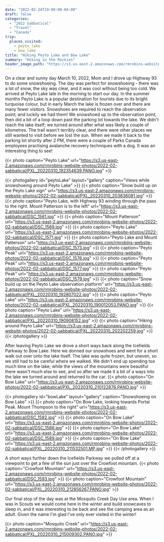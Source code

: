 ```yaml
---
date: "2022-02-24T19:00:00-04:00"
draft: false
categories:
  - "2022 Sabbatical"
  - "Travel"
  - "Canada"
trip:
  places_visited:
    - peyto_lake
    - bow_lake
title: "Hiking Peyto Lake and Bow Lake"
summary: "Hiking in the Rockies"
header_image_path: "https://s3.us-east-2.amazonaws.com/rmrobins-website-photos/2022-02-sabbatical/PXL_20220310_203836081.jpg"
---
```


On a clear and sunny day March 10, 2022, Mom and I drove up Highway 93 to do some snowshoeing. The day was perfect for snowshoeing - there was a lot of snow, the sky was clear, and it was cool without being too cold. We arrived at Peyto Lake late in the morning to start our day. In the summer months Peyto Lake is a popular destination for tourists due to its bright turquoise colour, but in early March the lake is frozen over and there are many fewer visitors. Snowshoes are required to reach the observation point; and luckily we had them! We snowshoed up to the observation point, then did a bit of a loop down past the parking lot towards the lake. We didn't reach the lake itself; we turned around after what was likely a couple of kilometres. The trail wasn't terribly clear, and there were other places we still wanted to visit before we lost the sun. When we made it back to the parking lot shortly after 2 PM, there were a couple of Parks Canada employees practising avalanche recovery techniques with a dog. It was an interesting thing to see!

{{< photo caption="Peyto Lake" url="https://s3.us-east-2.amazonaws.com/rmrobins-website-photos/2022-02-sabbatical/PXL_20220310_192354639.PANO.jpg" >}}

{{< photogallery id="peytoLake" layout="gallery" caption="Views while snowshoeing around Peyto Lake" >}}
{{< photo caption="Snow build up on the Peyto Lake sign" url="https://s3.us-east-2.amazonaws.com/rmrobins-website-photos/2022-02-sabbatical/PXL_20220310_203836081.jpg" >}}
{{< photo caption="Peyto Lake, with Highway 93 winding through the pass to the right. Mount Patterson is to the left" url="https://s3.us-east-2.amazonaws.com/rmrobins-website-photos/2022-02-sabbatical/DSC_1561.jpg" >}}
{{< photo caption="Mount Patterson" url="https://s3.us-east-2.amazonaws.com/rmrobins-website-photos/2022-02-sabbatical/DSC_1569.jpg" >}}
{{< photo caption="Peyto Lake" url="https://s3.us-east-2.amazonaws.com/rmrobins-website-photos/2022-02-sabbatical/DSC_1571.jpg" >}}
{{< photo caption="Peyto Lake and Mount Patterson" url="https://s3.us-east-2.amazonaws.com/rmrobins-website-photos/2022-02-sabbatical/DSC_1573.jpg" >}}
{{< photo caption="Peyto Peak" url="https://s3.us-east-2.amazonaws.com/rmrobins-website-photos/2022-02-sabbatical/DSC_1576.jpg" >}}
{{< photo caption="Peyto Peak" url="https://s3.us-east-2.amazonaws.com/rmrobins-website-photos/2022-02-sabbatical/DSC_1577.jpg" >}}
{{< photo caption="Peyto Peak" url="https://s3.us-east-2.amazonaws.com/rmrobins-website-photos/2022-02-sabbatical/DSC_1579.jpg" >}}
{{< photo caption="Snow build up on the Peyto Lake observation platform" url="https://s3.us-east-2.amazonaws.com/rmrobins-website-photos/2022-02-sabbatical/PXL_20220310_192807022.jpg" >}}
{{< photo caption="Peyto Lake" url="https://s3.us-east-2.amazonaws.com/rmrobins-website-photos/2022-02-sabbatical/PXL_20220310_190012053.PANO.jpg" >}}
{{< photo caption="Peyto Lake" url="https://s3.us-east-2.amazonaws.com/rmrobins-website-photos/2022-02-sabbatical/PXL_20220310_190908152.jpg" >}}
{{< photo caption="Hiking around Peyto Lake" url="https://s3.us-east-2.amazonaws.com/rmrobins-website-photos/2022-02-sabbatical/PXL_20220310_202202259.jpg" >}}
{{< /photogallery >}}

After leaving Peyto Lake we drove a short ways back along the Icefields Parkway to Bow Lake. Here we donned our snowshoes and went for a short walk out over onto the lake itself. The lake was quite frozen, but uneven, so we still had to be careful where we walked. We didn't end up spending too much time on the lake; while the views of the mountains were beautiful there wasn't much else to see, and so after we made it a bit of a ways into the lake we turned around and returned to the car.
{{< photo caption="On Bow Lake" url="https://s3.us-east-2.amazonaws.com/rmrobins-website-photos/2022-02-sabbatical/PXL_20220310_210122876.PANO.jpg" >}}

{{< photogallery id="bowLake" layout="gallery" caption="Snowshoeing on Bow Lake" >}}
{{< photo caption="On Bow Lake, looking towards Portal Peak. Mount Thompson to the right" url="https://s3.us-east-2.amazonaws.com/rmrobins-website-photos/2022-02-sabbatical/DSC_1582.jpg" >}}
{{< photo caption="On Bow Lake" url="https://s3.us-east-2.amazonaws.com/rmrobins-website-photos/2022-02-sabbatical/DSC_1586.jpg" >}}
{{< photo caption="On Bow Lake" url="https://s3.us-east-2.amazonaws.com/rmrobins-website-photos/2022-02-sabbatical/DSC_1589.jpg" >}}
{{< photo caption="On Bow Lake" url="https://s3.us-east-2.amazonaws.com/rmrobins-website-photos/2022-02-sabbatical/PXL_20220310_211532501.MP.jpg" >}}
{{< /photogallery >}}

A short ways further down the Icefields Parkway we pulled off at a viewpoint to get a few of the sun just over the Crowfoot mountain.
{{< photo caption="Crowfoot Mountain" url="https://s3.us-east-2.amazonaws.com/rmrobins-website-photos/2022-02-sabbatical/DSC_1593.jpg" >}}
{{< photo caption="Crowfoot Mountain" url="https://s3.us-east-2.amazonaws.com/rmrobins-website-photos/2022-02-sabbatical/PXL_20220310_212856267.PANO.jpg" >}}

Our final stop of the day was at the Mosquito Creek Day Use area. When I was in Scouts we would come here in the winter and build snowcaves to sleep in, and it was interesting to be back and see the camping area as an adult. Given the name I'm glad I've only ever visited in the winter!

{{< photo caption="Mosquito Creek" url="https://s3.us-east-2.amazonaws.com/rmrobins-website-photos/2022-02-sabbatical/PXL_20220310_215009302.PANO.jpg" >}}
